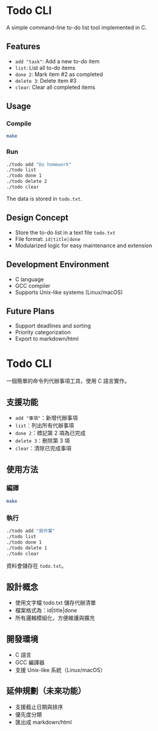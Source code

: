 # Todo CLI

A simple command-line to-do list tool implemented in C.

## Features

- `add "task"`: Add a new to-do item
- `list`: List all to-do items
- `done 2`: Mark item #2 as completed
- `delete 3`: Delete item #3
- `clear`: Clear all completed items


## Usage

### Compile

```bash
make
```

### Run

```bash
./todo add "Do homework"
./todo list
./todo done 1
./todo delete 2
./todo clear
```
The data is stored in `todo.txt`.


## Design Concept

- Store the to-do list in a text file `todo.txt`
- File format: `id|title|done`
- Modularized logic for easy maintenance and extension


## Development Environment

- C language
- GCC compiler
- Supports Unix-like systems (Linux/macOS)


## Future Plans

- Support deadlines and sorting
- Priority categorization
- Export to markdown/html



# Todo CLI

一個簡單的命令列代辦事項工具，使用 C 語言實作。

## 支援功能

- `add "事項"`：新增代辦事項
- `list`：列出所有代辦事項
- `done 2`：標記第 2 項為已完成
- `delete 3`：刪除第 3 項
- `clear`：清除已完成事項


## 使用方法

### 編譯

```bash
make
```

### 執行

```bash
./todo add "寫作業"
./todo list
./todo done 1
./todo delete 1
./todo clear
```
資料會儲存在 `todo.txt`。


## 設計概念

- 使用文字檔 todo.txt 儲存代辦清單
- 檔案格式為：id|title|done
- 所有邏輯模組化，方便維護與擴充


## 開發環境

- C 語言
- GCC 編譯器
- 支援 Unix-like 系統（Linux/macOS）


## 延伸規劃（未來功能）

- 支援截止日期與排序
- 優先度分類
- 匯出成 markdown/html

